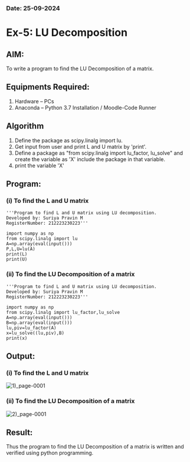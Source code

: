 ### Date: 25-09-2024
# Ex-5: LU Decomposition 

## AIM:
To write a program to find the LU Decomposition of a matrix.

## Equipments Required:
1. Hardware – PCs
2. Anaconda – Python 3.7 Installation / Moodle-Code Runner

## Algorithm
1) Define the package as scipy.linalg import lu.</br>
2) Get input from user and print L and U matrix by 'print'.</br>
3) Define a package as "from scipy.linalg import lu_factor, lu_solve" and create the variable as 'X' include the package in that variable.</br>
4) print the variable 'X'</br>
## Program:
### (i) To find the L and U matrix
```
'''Program to find L and U matrix using LU decomposition.
Developed by: Suriya Pravin M
RegisterNumber: 212223230223'''

import numpy as np
from scipy.linalg import lu
A=np.array(eval(input()))
P,L,U=lu(A)
print(L)
print(U)
```
### (ii) To find the LU Decomposition of a matrix
```
'''Program to find L and U matrix using LU decomposition.
Developed by: Suriya Pravin M
RegisterNumber: 212223230223'''

import numpy as np
from scipy.linalg import lu_factor,lu_solve
A=np.array(eval(input()))
B=np.array(eval(input()))
lu,piv=lu_factor(A)
x=lu_solve((lu,piv),B)
print(x)
```

## Output:
### (i) To find the L and U matrix
![1)_page-0001](https://github.com/user-attachments/assets/f8a0ffab-f548-4a94-995f-452c4fd961b4)

### (ii) To find the LU Decomposition of a matrix
![2)_page-0001](https://github.com/user-attachments/assets/ecbb2044-a4ea-4f9b-ba5d-71850206ca47)


## Result:
Thus the program to find the LU Decomposition of a matrix is written and verified using python programming.

